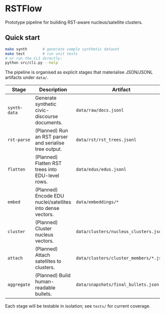 # RSTFlow

Prototype pipeline for building RST-aware nucleus/satellite clusters.

## Quick start

```bash
make synth       # generate sample synthetic dataset
make test        # run unit tests
# or run the CLI directly:
python src/cli.py --help
```

The pipeline is organised as explicit stages that materialise JSON/JSONL artifacts under `data/`.

Stage|Description|Artifact
---|---|---
`synth-data`|Generate synthetic civic-discourse documents.|`data/raw/docs.jsonl`
`rst-parse`|(Planned) Run an RST parser and serialise tree output.|`data/rst/rst_trees.jsonl`
`flatten`|(Planned) Flatten RST trees into EDU-level rows.|`data/edus/edus.jsonl`
`embed`|(Planned) Encode EDU nuclei/satellites into dense vectors.|`data/embeddings/*`
`cluster`|(Planned) Cluster nucleus vectors.|`data/clusters/nucleus_clusters.json`
`attach`|(Planned) Attach satellites to clusters.|`data/clusters/cluster_members/*.json`
`aggregate`|(Planned) Build human-readable bullets.|`data/snapshots/final_bullets.json`

Each stage will be testable in isolation; see `tests/` for current coverage.
